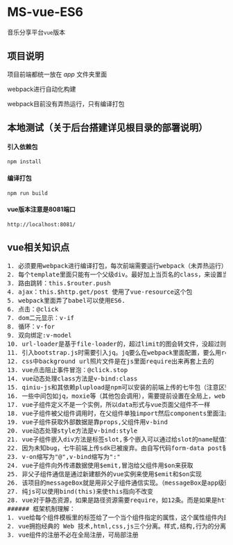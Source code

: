 # MS-vue-ES6
音乐分享平台`vue`版本

## 项目说明
项目前端都统一放在 _app_ 文件夹里面

webpack进行自动化构建

webpack目前没有弄热运行，只有编译打包

## 本地测试（关于后台搭建详见根目录的部署说明）
#### 引入依赖包

    npm install

#### 编译打包

	npm run build

#### vue版本注意是8081端口

    http://localhost:8081/
    
## vue相关知识点
<pre>
1. 必须要用webpack进行编译打包，每次前端需要运行webpack（未弄热运行）
2. 每个template里面只能有一个父级div。最好加上当页名的class，来设置当页整体的css
3. 路由跳转：this.$router.push
4. ajax：this.$http.get/post 使用了vue-resource这个包
5. webpack里面弄了babel可以使用ES6.
6. 点击：@click
7. dom二元显示：v-if
8. 循环：v-for
9. 双向绑定:v-model
10. url-loader是基于file-loader的，超过limit的图会转文件，没超过则把图变成data-url
11. 引入bootstrap.js时需要引入jq。jq要么在webpack里面配置，要么用require引入，直接import jq会让bootstrap.js找不到全局的jq
12. css中background url照片文件是在js里面require出来再套上去的
13. vue点击阻止事件冒泡：@click.stop
14. vue动态处理class方法是v-bind:class
15. qiniu-js和其依赖plupload是npm可以安装的前端上传的七牛包（注意区别后端包qiniu）
16. 一些中间包如jq，moxie等（其他包会调用），需要提前设置在全局上，webpack.ProvidePlugin里面设置
17. vue子组件定义不是一个实例，所以data形式与vue页面父组件不一样
18. vue子组件被父组件调用时，在父组件单独import然后components里面注册
19. vue子组件获取外部数据是靠props,父组件用v-bind
20. vue动态处理style方法是v-bind:style
21. vue子组件嵌入div方法是标签slot,多个嵌入可以通过给slot的name赋值实现
22. 因为未知bug，七牛前端上传sdk已被废弃。由自写代码form-data post替代
23. v-on缩写为"@",v-bind缩写为":"
24. vue子组件向外传递数据使用$emit,冒泡给父组件用$on来获取
25. 非父子组件通信是通过新建额外的vue实例来使用$emit和$on实现
26. 该项目的messageBox就是用非父子组件通信实现。（messageBox是app级别的全局组件，不被页面组件包含）
27. 纯js可以使用bind(this)来使this指向不改变
28. vue对于静态资源，如果是路径资源需要require，如12条。而是如果是http的资源，则不需require或者其他的操作就可以直接使用
###### 框架机制理解：
1. vue给每个组件模板里的标签给了一个当个组件指定的属性，这个属性组件内是相同的，各个组件则是不同的。如"data-v-1777d4c5",css局部化本质就是在用.list-container[data-v-1777d4c5]:hover
2. vue拥抱经典的 Web 技术,html,css,js三个分离。样式,结构,行为的分离。
3. vue组件的注册不必在全局注册，可局部注册
</pre>

